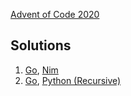 [Advent of Code 2020](https://adventofcode.com/2020)

## Solutions

1. [Go](https://github.com/alex-schaaf/adventofcode2020/blob/main/day1/main.go), [Nim](https://github.com/alex-schaaf/adventofcode2020/blob/main/day1/main.nim)
2. [Go](https://github.com/alex-schaaf/adventofcode2020/blob/main/day2/main.go), [Python (Recursive)](https://github.com/alex-schaaf/adventofcode2020/blob/main/day2/python/main.py)
